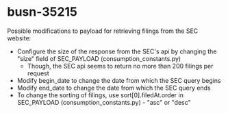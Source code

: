# busn-35215

Possible modifications to payload for retrieving filings from the SEC website:
* Configure the size of the response from the SEC's api by changing the "size" field of SEC_PAYLOAD (consumption_constants.py)
    * Though, the SEC api seems to return no more than 200 filings per request
* Modify begin_date to change the date from which the SEC query begins
* Modify end_date to change the date from which the SEC query ends
* To change the sorting of filings, use sort[0].filedAt.order in SEC_PAYLOAD (consumption_constants.py) - "asc" or "desc"
